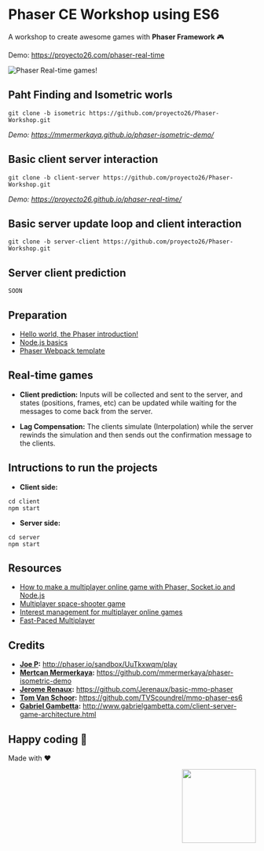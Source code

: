 # Phaser CE Workshop using ES6
A workshop to create awesome games with **Phaser Framework** 🎮 

Demo: https://proyecto26.com/phaser-real-time

![Phaser Real-time games!](img/realtime-games.jpg)

## Paht Finding and Isometric worls
`git clone -b isometric https://github.com/proyecto26/Phaser-Workshop.git`

*Demo: https://mmermerkaya.github.io/phaser-isometric-demo/*

## Basic client server interaction
`git clone -b client-server https://github.com/proyecto26/Phaser-Workshop.git`

*Demo: https://proyecto26.github.io/phaser-real-time/*

## Basic server update loop and client interaction
`git clone -b server-client https://github.com/proyecto26/Phaser-Workshop.git`

## Server client prediction
`SOON`

## Preparation
- [Hello world, the Phaser introduction!](http://slides.com/juandavidnicholls/phaser/)
- [Node.js basics](http://slides.com/juandavidnicholls/node-js#/)
- [Phaser Webpack template](https://github.com/lean/phaser-es6-webpack)

## Real-time games
- **Client prediction:**
  Inputs will be collected and sent to the server, and states (positions, frames, etc) can be updated while waiting for the messages to come back from the server.
  
- **Lag Compensation:**
  The clients simulate (Interpolation) while the server rewinds the simulation and then sends out the confirmation message to the clients.

## Intructions to run the projects
- **Client side:**
```
cd client
npm start
```
- **Server side:**
```
cd server
npm start
```
   
## Resources
- [How to make a multiplayer online game with Phaser, Socket.io and Node.js](http://www.dynetisgames.com/2017/03/06/how-to-make-a-multiplayer-online-game-with-phaser-socket-io-and-node-js/)
- [Multiplayer space-shooter game](https://github.com/code0wl/Multiplayer-Phaser-game)
- [Interest management for multiplayer online games](http://www.dynetisgames.com/2017/04/05/interest-management-mog/)
- [Fast-Paced Multiplayer](http://www.gabrielgambetta.com/client-server-game-architecture.html)

## Credits
- **[Joe P](https://twitter.com/jmp909):** http://phaser.io/sandbox/UuTkxwqm/play
- **[Mertcan Mermerkaya](https://github.com/mmermerkaya):** https://github.com/mmermerkaya/phaser-isometric-demo
- **[Jerome Renaux](https://github.com/Jerenaux):** https://github.com/Jerenaux/basic-mmo-phaser
- **[Tom Van Schoor](https://github.com/TVScoundrel):** https://github.com/TVScoundrel/mmo-phaser-es6
- **[Gabriel Gambetta](https://twitter.com/gabrielgambetta):** http://www.gabrielgambetta.com/client-server-game-architecture.html

## Happy coding 💯
Made with ❤️

<img width="150px" src="http://phaser.azurewebsites.net/assets/nicholls.png" align="right">
